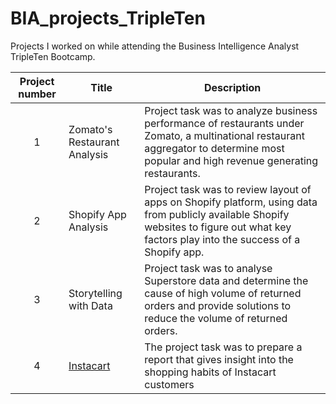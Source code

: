 # BIA_projects_TripleTen
Projects I worked on while attending the Business Intelligence Analyst TripleTen Bootcamp.


| Project number | Title | Description |
| :-----------: | ----------- |----------- |
| 1 | Zomato's Restaurant Analysis| Project task was to analyze business performance of restaurants under Zomato, a multinational restaurant aggregator to determine most popular and high revenue generating restaurants. |
| 2 | Shopify App Analysis | Project task was to review layout of apps on Shopify platform, using data from publicly available Shopify websites to figure out what key factors play into the success of a Shopify app. |      
| 3 | Storytelling with Data | Project task was to analyse Superstore data and determine the cause of high volume of returned orders and provide solutions to reduce the volume of returned orders. |
| 4 | [Instacart](https://github.com/zarina-perez/TripleTen_projects/tree/main/02-EDA_project) | The project task was to prepare a report that gives insight into the shopping habits of Instacart customers |
